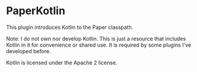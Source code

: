 # PaperKotlin
This plugin introduces Kotlin to the Paper classpath.

Note: I do not own nor develop Kotlin. This is just a resource that includes Kotlin in it for convenience or shared use. It is required by some plugins I've developed before.

Kotlin is licensed under the Apache 2 license.
